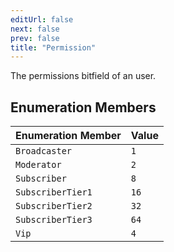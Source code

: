 ```yaml
---
editUrl: false
next: false
prev: false
title: "Permission"
---
```


The permissions bitfield of an user.

## Enumeration Members

| Enumeration Member | Value |
| :------ | :------ |
| `Broadcaster` | `1` |
| `Moderator` | `2` |
| `Subscriber` | `8` |
| `SubscriberTier1` | `16` |
| `SubscriberTier2` | `32` |
| `SubscriberTier3` | `64` |
| `Vip` | `4` |
